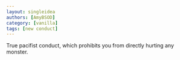 ```yaml
---
layout: singleidea
authors: [AmyBSOD]
category: [vanilla]
tags: [new conduct]
---
```

True pacifist conduct, which prohibits you from directly hurting any monster.
